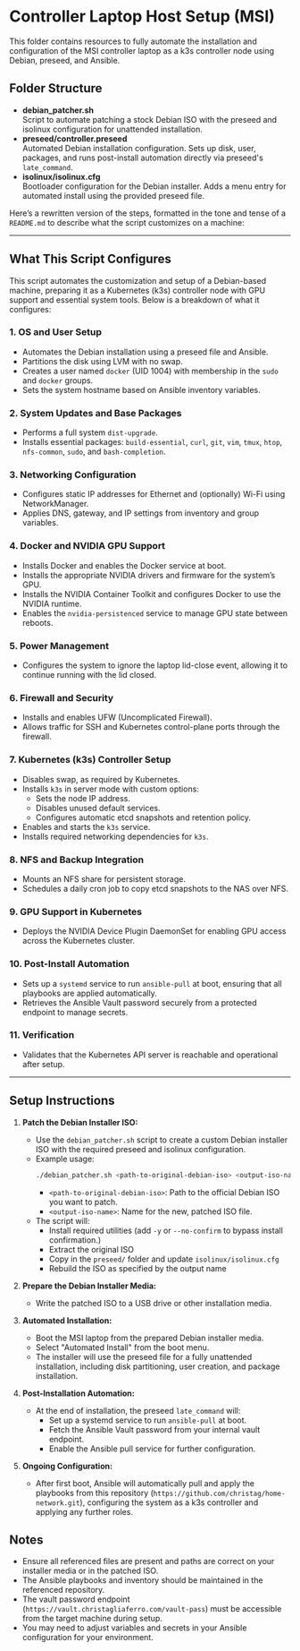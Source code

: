 # Controller Laptop Host Setup (MSI)

This folder contains resources to fully automate the installation and configuration of the MSI controller laptop as a k3s controller node using Debian, preseed, and Ansible.

## Folder Structure

- **debian_patcher.sh**  
  Script to automate patching a stock Debian ISO with the preseed and isolinux configuration for unattended installation.
- **preseed/controller.preseed**  
  Automated Debian installation configuration. Sets up disk, user, packages, and runs post-install automation directly via preseed's `late_command`.
- **isolinux/isolinux.cfg**  
  Bootloader configuration for the Debian installer. Adds a menu entry for automated install using the provided preseed file.

Here’s a rewritten version of the steps, formatted in the tone and tense of a `README.md` to describe what the script customizes on a machine:

---

## What This Script Configures

This script automates the customization and setup of a Debian-based machine, preparing it as a Kubernetes (k3s) controller node with GPU support and essential system tools. Below is a breakdown of what it configures:

### 1. OS and User Setup

- Automates the Debian installation using a preseed file and Ansible.
- Partitions the disk using LVM with no swap.
- Creates a user named `docker` (UID 1004) with membership in the `sudo` and `docker` groups.
- Sets the system hostname based on Ansible inventory variables.

### 2. System Updates and Base Packages

- Performs a full system `dist-upgrade`.
- Installs essential packages: `build-essential`, `curl`, `git`, `vim`, `tmux`, `htop`, `nfs-common`, `sudo`, and `bash-completion`.

### 3. Networking Configuration

- Configures static IP addresses for Ethernet and (optionally) Wi-Fi using NetworkManager.
- Applies DNS, gateway, and IP settings from inventory and group variables.

### 4. Docker and NVIDIA GPU Support

- Installs Docker and enables the Docker service at boot.
- Installs the appropriate NVIDIA drivers and firmware for the system’s GPU.
- Installs the NVIDIA Container Toolkit and configures Docker to use the NVIDIA runtime.
- Enables the `nvidia-persistenced` service to manage GPU state between reboots.

### 5. Power Management

- Configures the system to ignore the laptop lid-close event, allowing it to continue running with the lid closed.

### 6. Firewall and Security

- Installs and enables UFW (Uncomplicated Firewall).
- Allows traffic for SSH and Kubernetes control-plane ports through the firewall.

### 7. Kubernetes (k3s) Controller Setup

- Disables swap, as required by Kubernetes.
- Installs `k3s` in server mode with custom options:
  - Sets the node IP address.
  - Disables unused default services.
  - Configures automatic etcd snapshots and retention policy.
- Enables and starts the `k3s` service.
- Installs required networking dependencies for `k3s`.

### 8. NFS and Backup Integration

- Mounts an NFS share for persistent storage.
- Schedules a daily cron job to copy etcd snapshots to the NAS over NFS.

### 9. GPU Support in Kubernetes

- Deploys the NVIDIA Device Plugin DaemonSet for enabling GPU access across the Kubernetes cluster.

### 10. Post-Install Automation

- Sets up a `systemd` service to run `ansible-pull` at boot, ensuring that all playbooks are applied automatically.
- Retrieves the Ansible Vault password securely from a protected endpoint to manage secrets.

### 11. Verification

- Validates that the Kubernetes API server is reachable and operational after setup.

---

## Setup Instructions

1. **Patch the Debian Installer ISO:**
    - Use the `debian_patcher.sh` script to create a custom Debian installer ISO with the required preseed and isolinux configuration.
    - Example usage:
      ```sh
      ./debian_patcher.sh <path-to-original-debian-iso> <output-iso-name>
      ```
      - `<path-to-original-debian-iso>`: Path to the official Debian ISO you want to patch.
      - `<output-iso-name>`: Name for the new, patched ISO file.
    - The script will:
      - Install required utilities (add `-y` or `--no-confirm` to bypass install confirmation.)
      - Extract the original ISO
      - Copy in the `preseed/` folder and update `isolinux/isolinux.cfg`
      - Rebuild the ISO as specified by the output name

2. **Prepare the Debian Installer Media:**
    - Write the patched ISO to a USB drive or other installation media.

3. **Automated Installation:**
    - Boot the MSI laptop from the prepared Debian installer media.
    - Select "Automated Install" from the boot menu.
    - The installer will use the preseed file for a fully unattended installation, including disk partitioning, user creation, and package installation.

4. **Post-Installation Automation:**
    - At the end of installation, the preseed `late_command` will:
        - Set up a systemd service to run `ansible-pull` at boot.
        - Fetch the Ansible Vault password from your internal vault endpoint.
        - Enable the Ansible pull service for further configuration.

5. **Ongoing Configuration:**
    - After first boot, Ansible will automatically pull and apply the playbooks from this repository (`https://github.com/christag/home-network.git`), configuring the system as a k3s controller and applying any further roles.

## Notes

- Ensure all referenced files are present and paths are correct on your installer media or in the patched ISO.
- The Ansible playbooks and inventory should be maintained in the referenced repository.
- The vault password endpoint (`https://vault.christagliaferro.com/vault-pass`) must be accessible from the target machine during setup.
- You may need to adjust variables and secrets in your Ansible configuration for your environment.
